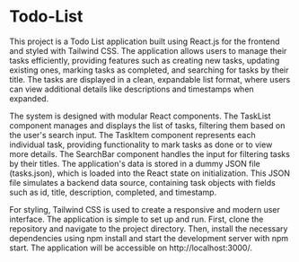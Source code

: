 # Todo-List
This project is a Todo List application built using React.js for the frontend and styled with Tailwind CSS. The application allows users to manage their tasks efficiently, providing features such as creating new tasks, updating existing ones, marking tasks as completed, and searching for tasks by their title. The tasks are displayed in a clean, expandable list format, where users can view additional details like descriptions and timestamps when expanded.

The system is designed with modular React components. The TaskList component manages and displays the list of tasks, filtering them based on the user's search input. The TaskItem component represents each individual task, providing functionality to mark tasks as done or to view more details. The SearchBar component handles the input for filtering tasks by their titles. The application's data is stored in a dummy JSON file (tasks.json), which is loaded into the React state on initialization. This JSON file simulates a backend data source, containing task objects with fields such as id, title, description, completed, and timestamp.

For styling, Tailwind CSS is used to create a responsive and modern user interface. The application is simple to set up and run. First, clone the repository and navigate to the project directory. Then, install the necessary dependencies using npm install and start the development server with npm start. The application will be accessible on http://localhost:3000/.

